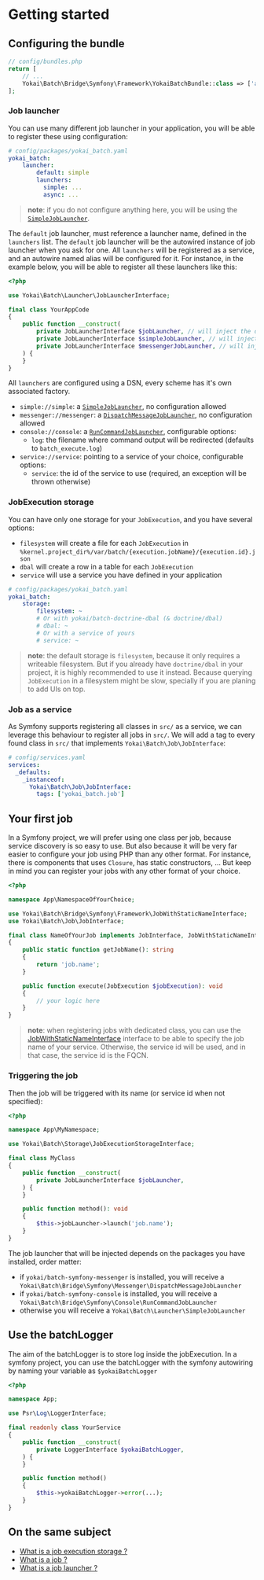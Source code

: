 # Getting started

## Configuring the bundle

```php
// config/bundles.php
return [
    // ...
    Yokai\Batch\Bridge\Symfony\Framework\YokaiBatchBundle::class => ['all' => true],
];
```

### Job launcher

You can use many different job launcher in your application, you will be able to register these using configuration:

```yaml
# config/packages/yokai_batch.yaml
yokai_batch:
    launcher:
        default: simple
        launchers:
          simple: ...
          async: ...
```

> **note**: if you do not configure anything here, you will be using the [`SimpleJobLauncher`](../../src/batch/src/Launcher/SimpleJobLauncher.php).

The `default` job launcher, must reference a launcher name, defined in the `launchers` list.
The `default` job launcher will be the autowired instance of job launcher when you ask for one.
All `launchers` will be registered as a service, and an autowire named alias will be configured for it.
For instance, in the example below, you will be able to register all these launchers like this:

```php
<?php

use Yokai\Batch\Launcher\JobLauncherInterface;

final class YourAppCode
{
    public function __construct(
        private JobLauncherInterface $jobLauncher, // will inject the default job launcher
        private JobLauncherInterface $simpleJobLauncher, // will inject the "simple" job launcher
        private JobLauncherInterface $messengerJobLauncher, // will inject the "messenger" job launcher
    ) {
    }
}
```

All `launchers` are configured using a DSN, every scheme has it's own associated factory.
- `simple://simple`: a [`SimpleJobLauncher`](../../src/batch/src/Launcher/SimpleJobLauncher.php), no configuration allowed
- `messenger://messenger`: a [`DispatchMessageJobLauncher`](../../src/batch-symfony-messenger/src/DispatchMessageJobLauncher.php), no configuration allowed
- `console://console`: a [`RunCommandJobLauncher`](../../src/batch-symfony-console/src/RunCommandJobLauncher.php), configurable options:
  - `log`: the filename where command output will be redirected (defaults to `batch_execute.log`)
- `service://service`: pointing to a service of your choice, configurable options:
  - `service`: the id of the service to use (required, an exception will be thrown otherwise)

### JobExecution storage

You can have only one storage for your `JobExecution`, and you have several options:
- `filesystem` will create a file for each `JobExecution` in `%kernel.project_dir%/var/batch/{execution.jobName}/{execution.id}.json`
- `dbal` will create a row in a table for each `JobExecution`
- `service` will use a service you have defined in your application

```yaml
# config/packages/yokai_batch.yaml
yokai_batch:
    storage:
        filesystem: ~
        # Or with yokai/batch-doctrine-dbal (& doctrine/dbal)
        # dbal: ~
        # Or with a service of yours
        # service: ~
```

> **note**: the default storage is `filesystem`, because it only requires a writeable filesystem.
> But if you already have `doctrine/dbal` in your project, it is highly recommended to use it instead.
> Because querying `JobExecution` in a filesystem might be slow, specially if you are planing to add UIs on top.

### Job as a service

As Symfony supports registering all classes in `src/` as a service,
we can leverage this behaviour to register all jobs in `src/`.
We will add a tag to every found class in `src/` that implements `Yokai\Batch\Job\JobInterface`:

```yaml
# config/services.yaml
services:
  _defaults:
    _instanceof:
      Yokai\Batch\Job\JobInterface:
        tags: ['yokai_batch.job']
```

## Your first job

In a Symfony project, we will prefer using one class per job, because service discovery is so easy to use.
But also because it will be very far easier to configure your job using PHP than any other format.
For instance, there is components that uses `Closure`, has static constructors, ...
But keep in mind you can register your jobs with any other format of your choice.

```php
<?php

namespace App\NamespaceOfYourChoice;

use Yokai\Batch\Bridge\Symfony\Framework\JobWithStaticNameInterface;
use Yokai\Batch\Job\JobInterface;

final class NameOfYourJob implements JobInterface, JobWithStaticNameInterface
{
    public static function getJobName(): string
    {
        return 'job.name';
    }

    public function execute(JobExecution $jobExecution): void
    {
        // your logic here
    }
}
```

> **note**: when registering jobs with dedicated class, you can use the
> [JobWithStaticNameInterface](../../src/batch-symfony-framework/src/JobWithStaticNameInterface.php) interface
> to be able to specify the job name of your service.
> Otherwise, the service id will be used, and in that case, the service id is the FQCN.

### Triggering the job
Then the job will be triggered with its name (or service id when not specified):

```php
<?php

namespace App\MyNamespace;

use Yokai\Batch\Storage\JobExecutionStorageInterface;

final class MyClass
{
    public function __construct(
        private JobLauncherInterface $jobLauncher,
    ) {
    }

    public function method(): void
    {
        $this->jobLauncher->launch('job.name');
    }
}
```

The job launcher that will be injected depends on the packages you have installed, order matter:
- if `yokai/batch-symfony-messenger` is installed, you will receive a `Yokai\Batch\Bridge\Symfony\Messenger\DispatchMessageJobLauncher`
- if `yokai/batch-symfony-console` is installed, you will receive a `Yokai\Batch\Bridge\Symfony\Console\RunCommandJobLauncher`
- otherwise you will receive a `Yokai\Batch\Launcher\SimpleJobLauncher`


## Use the batchLogger
The aim of the batchLogger is to store log inside the jobExecution. 
In a symfony project, you can use the batchLogger with the symfony autowiring by naming your variable as `$yokaiBatchLogger` 

```php
<?php

namespace App;

use Psr\Log\LoggerInterface;

final readonly class YourService
{
    public function __construct(
        private LoggerInterface $yokaiBatchLogger,
    ) {
    }

    public function method()
    {
        $this->yokaiBatchLogger->error(...);
    }
}
```

## On the same subject

- [What is a job execution storage ?](../batch/domain/job-execution-storage.md)
- [What is a job ?](../batch/domain/job.md)
- [What is a job launcher ?](../batch/domain/job-launcher.md)
